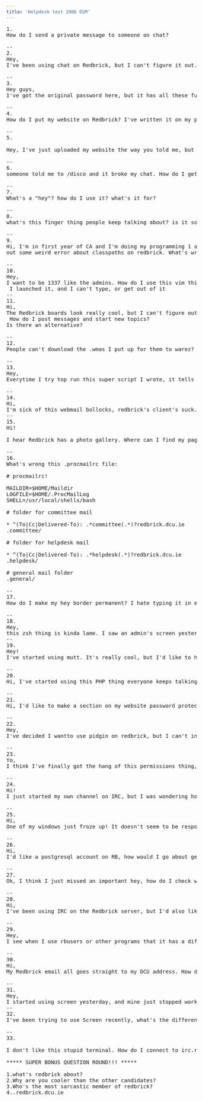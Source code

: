 ```yaml
---
title: 'Helpdesk test 2006 EGM'
---
```


<pre>1.  
How do I send a private message to someone on chat?  

--  
2.  
Hey,  
I've been using chat on Redbrick, but I can't figure it out. How do I join and leave channels, and is there anyway to see a list of all the rooms?  

--  
3.  
Hey guys,  
I've got the original password here, but it has all these funny letters and numbers in it. How do I change it?  

--  
4.  
How do I put my website on Redbrick? I've written it on my pc, and it looks really pretty, but I can't get it onto the intertron :(  

--  
5.  

Hey, I've just uploaded my website the way you told me, but I still can't see it. I get this stupid picture of a brick with some stupid error message.  

--  
6.  
someone told me to /disco and it broke my chat. How do I get it working again?  

--  
7.  
What's a "hey"? how do I use it? what's it for?  

--  
8.  
what's this finger thing people keep talking about? is it some sort of perverted reference like FAP FAP FAP?  

--  
9.  
Hi, I'm in first year of CA and I'm doing my programming 1 assignment on redbrick. The program works in the labs, but it prints i  
out some weird error about classpaths on redbrick. What's wrong with it?  

--  
10.  
Hey,  
I want to be 1337 like the admins. How do I use this vim thing they keep going on about?  
 I launched it, and I can't type, or get out of it  
--  
11.  
Hi,  
The Redbrick boards look really cool, but I can't figure out how to use slrn.  
 How do I post messages and start new topics?  
Is there an alternative?  

--  
12.  
People can't download the .wmas I put up for them to warez? what's going on?!?  

--  
13.  
Hey,  
Everytime I try top run this super script I wrote, it tells me that permission is denied? What's going on man?  

--  
14.  
Hi,  
I'm sick of this webmail bollocks, redbrick's client's suck. What's this mutt thing the associates keep going on about? how do I send mails from it?  
--  
15.  
Hi!  

I hear Redbrick has a photo gallery. Where can I find my page on it and how much space do I have for storing photos?  

--  
16.  
What's wrong this .procmailrc file:  

# procmailrc!  

MAILDIR=$HOME/Maildir  
LOGFILE=$HOME/.ProcMailLog  
SHELL=/usr/local/shells/bash  

# folder for committee mail  

* ^(To|Cc|Delivered-To): .*committee(.*)?redbrick.dcu.ie  
.committee/  

# folder for helpdesk mail  

* ^(To|Cc|Delivered-To): .*helpdesk(.*)?redbrick.dcu.ie  
.helpdesk/  

# general mail folder  
.general/  

--  
17.  
How do I make my hey border permanent? I hate typing it in every time I hey someone...  

--  
18.  
Hey,  
this zsh thing is kinda lame. I saw an admin's screen yesterday and he had a super 1337 prompt, with the time of day in it. How do I get a prompt like that?  
--  
19.  
Hey!  
I've started using mutt. It's really cool, but I'd like to have my own signature at the end of all my mails. How do I set that up with mutt?  

--  
20.  
Hi, I've started using this PHP thing everyone keeps talking about, but it won't work! Is there anything special that I have to do with the files to make them run on Redbrick?  

--  
21.  
Hi, I'd like to make a section on my website password protected, any idea how I could do this?  

--  
22.  
Hey,  
I've decided I wantto use pidgin on redbrick, but I can't install it, sudo won't work! how do I get root, and install it?  

--  
23.  
Yo,  
I think I've finally got the hang of this permissions thing, but how would I check what permissions a file has?  

--  
24.  
Hi!  
I just started my own channel on IRC, but I was wondering how can I make it password protected? Can you tell me a few of the other modes that I can use for my channel? I'd also like to know how to give my friends ops and stuff.   

--  
25.  
Hi,   
One of my windows just froze up! It doesn't seem to be responding to any commands or anything... how can I fix it?  

--  
26.  
Hi,  
I'd like a postgresql account on RB, how would I go about getting one?  

--  
27.  
Ok, I think I just missed an important hey, how do I check who's been sending me heys I got?  

--  
28.  
Hi,   
I've been using IRC on the Redbrick server, but I'd also like to connect to a few channels on other IRC servers too. How do I go about using two servers at once, and how do I switch between the two of them?  

--  
29.  
Hey,  
I see when I use rbusers or other programs that it has a different colour for "friends". How do I add people to my friends list so I can see this?  

--  
30.  
Hi,  
My Redbrick email all goes straight to my DCU address. How do I fix this so I can read my email using the highly awesome mutt client.  

--  
31.  
Hey,  
I started using screen yesterday, and mine just stopped working. It said "detached" and I typed go again like I was told to, but it just started another one. How do I fix my screen?  
--  
32.  
I've been trying to use Screen recently, what's the difference between reattaching with screen -DR and screen -x?  

--  
33.  

I don't like this stupid terminal. How do I connect to irc.redbrick.dcu.ie with mIRC?  

***** SUPER BONUS QUESTION ROUND!!! *****  

1.what's redbrick about?  
2.Why are you cooler than the other candidates?  
3.Who's the most sarcastic member of redbrick?  
4..redbrick.dcu.ie</pre>
